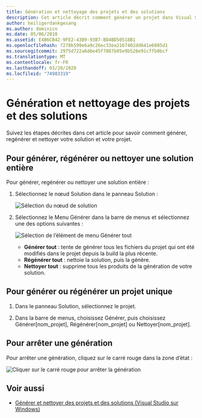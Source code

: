 ```yaml
---
title: Génération et nettoyage des projets et des solutions
description: Cet article décrit comment générer un projet dans Visual Studio pour Mac
author: heiligerdankgesang
ms.author: dominicn
ms.date: 05/06/2018
ms.assetid: E4B6CB42-9FE2-43B9-93B7-BD4BD50518B1
ms.openlocfilehash: 7278b599e6a9c26ec33ea2167402dd641e6005d1
ms.sourcegitcommit: 2975d722a6d6e45f7887b05e9b526e91cffb0bcf
ms.translationtype: MT
ms.contentlocale: fr-FR
ms.lasthandoff: 03/20/2020
ms.locfileid: "74983319"
---
```

# <a name="building-and-cleaning-projects-and-solutions"></a>Génération et nettoyage des projets et des solutions

Suivez les étapes décrites dans cet article pour savoir comment générer, regénérer et nettoyer votre solution et votre projet.

## <a name="to-build-rebuild-or-clean-an-entire-solution"></a>Pour générer, régénérer ou nettoyer une solution entière

Pour générer, regénérer ou nettoyer une solution entière :

1. Sélectionnez le nœud Solution dans le panneau Solution :

    ![Sélection du nœud de solution](media/compiling-and-building-image1.png)

2. Sélectionnez le Menu Générer dans la barre de menus et sélectionnez une des options suivantes :

    ![Sélection de l’élément de menu Générer tout](media/compiling-and-building-image2.png)

    * **Générer tout** : tente de générer tous les fichiers du projet qui ont été modifiés dans le projet depuis la build la plus récente.
    * **Régénérer tout** : nettoie la solution, puis la génère.
    * **Nettoyer tout** : supprime tous les produits de la génération de votre solution.

## <a name="to-build-or-rebuild-a-single-project"></a>Pour générer ou régénérer un projet unique

1. Dans le panneau Solution, sélectionnez le projet.

2. Dans la barre de menus, choisissez Générer, puis choisissez Générer[nom_projet], Régénérer[nom_projet] ou Nettoyer[nom_projet].

## <a name="to-stop-a-build"></a>Pour arrêter une génération

Pour arrêter une génération, cliquez sur le carré rouge dans la zone d’état :

![Cliquer sur le carré rouge pour arrêter la génération](media/compiling-and-building-image3.png)

## <a name="see-also"></a>Voir aussi

- [Générer et nettoyer des projets et des solutions (Visual Studio sur Windows)](/visualstudio/ide/building-and-cleaning-projects-and-solutions-in-visual-studio)